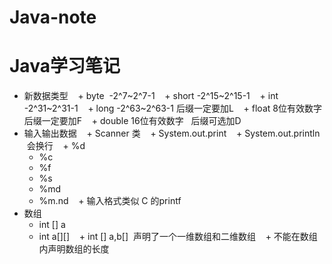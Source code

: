 # Java-note
# Java学习笔记

+ 新数据类型
    + byte  -2^7~2^7-1
    + short  -2^15~2^15-1
    + int  -2^31~2^31-1
    + long  -2^63~2^63-1  后缀一定要加L
    + float  8位有效数字  后缀一定要加F
    + double  16位有效数字   后缀可选加D
+ 输入输出数据
    + Scanner 类
    + System.out.print
    + System.out.println  会换行
    + %d
    + %c
    + %f
    + %s
    + %md
    + %m.nd
    + 输入格式类似 C 的printf
+ 数组
    + int [] a
    + int a[][]
    + int [] a,b[]  声明了一个一维数组和二维数组
    + 不能在数组内声明数组的长度
    

